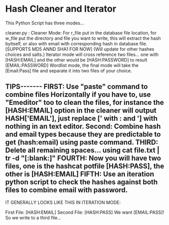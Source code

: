 # Hash Cleaner and Iterator
This Python Script has three modes...

cleaner.py : Cleaner Mode: For r_file put in the database file location, for w_file put the directory and file you want to write, this will extract the hash byitself, or also with email with corresponding hash in database file.[SUPPORTS MD5 ANND SHA1 FOR NOW]
(Will update for other hashes choices and salts.)
Iterator mode will cross reference two files... one with [HASH:EMAIL] and the other would be [HASH:PASSWORD] to result [EMAIL:PASSWORD] 
Wordlist mode, the final mode will take the [Email:Pass] file and separate it into two files of your choice.

TIPS-------
FIRST: Use "paste" command to combine files Horizontally if you have to, use "Emeditor" too to clean the files, for instance the [HASH:EMAIL] option in the cleaner will output HASH['EMAIL'], just replace [' with : and '] with nothing in an text editor.
Second: Combine hash and email types because they are predictable to get (hash:email) using paste command.
THIRD: Delete all remaining spaces... using cat file.txt | tr -d "[:blank:]"
FOURTH: Now you will have two files, one is the hashcat potfile [HASH:PASS], the other is [HASH:EMAIL]
FIFTH: Use an iteration python script to check the hashes against both files to combine email with password.
---------
IT GENERALLY LOOKS LIKE THIS IN ITERATION MODE:

First File: [HASH:EMAIL]
Second File: [HASH:PASS]
We want [EMAIL:PASS]! So we write to a third file...
